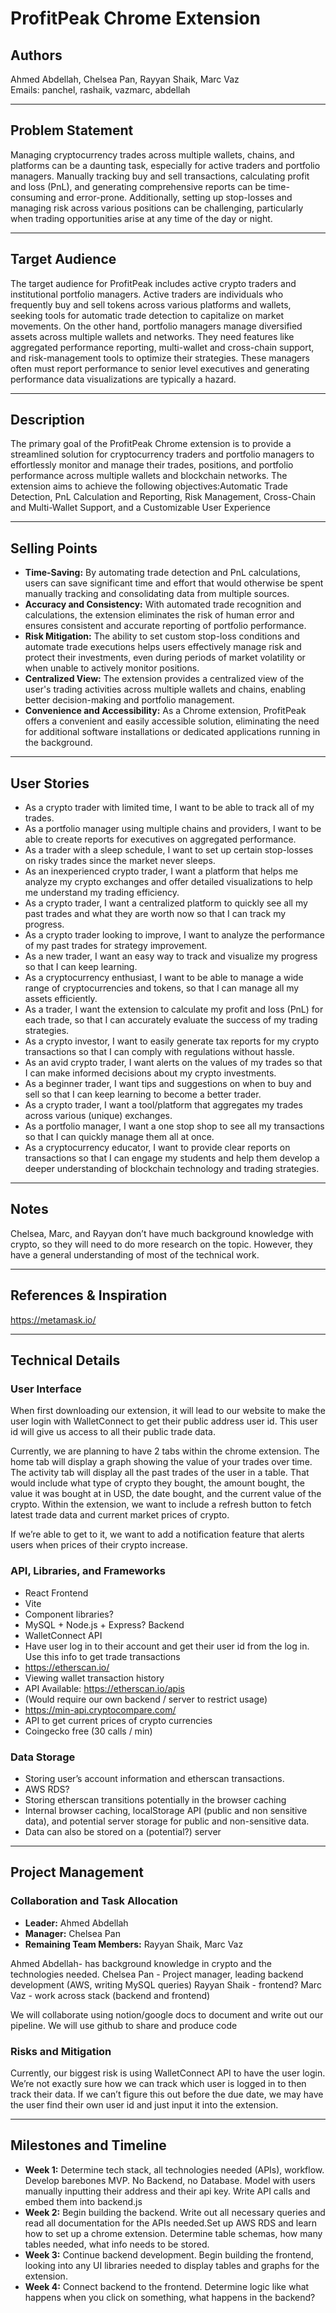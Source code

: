 # ProfitPeak Chrome Extension

## Authors
Ahmed Abdellah, Chelsea Pan, Rayyan Shaik, Marc Vaz  
Emails: panchel, rashaik, vazmarc, abdellah

---

## Problem Statement
Managing cryptocurrency trades across multiple wallets, chains, and platforms can be a daunting task, especially for active traders and portfolio managers. Manually tracking buy and sell transactions, calculating profit and loss (PnL), and generating comprehensive reports can be time-consuming and error-prone. Additionally, setting up stop-losses and managing risk across various positions can be challenging, particularly when trading opportunities arise at any time of the day or night.

---

## Target Audience
The target audience for ProfitPeak includes active crypto traders and institutional portfolio managers. Active traders are individuals who frequently buy and sell tokens across various platforms and wallets, seeking tools for automatic trade detection to capitalize on market movements. On the other hand, portfolio managers manage diversified assets across multiple wallets and networks. They need features like aggregated performance reporting, multi-wallet and cross-chain support, and risk-management tools to optimize their strategies. These managers often must report performance to senior level executives and generating performance data visualizations are typically a hazard. 

---

## Description
The primary goal of the ProfitPeak Chrome extension is to provide a streamlined solution for cryptocurrency traders and portfolio managers to effortlessly monitor and manage their trades, positions, and portfolio performance across multiple wallets and blockchain networks. The extension aims to achieve the following objectives:Automatic Trade Detection, PnL Calculation and Reporting, Risk Management, Cross-Chain and Multi-Wallet Support, and a Customizable User Experience

---

## Selling Points
- **Time-Saving:** By automating trade detection and PnL calculations, users can save significant time and effort that would otherwise be spent manually tracking and consolidating data from multiple sources.
- **Accuracy and Consistency:** With automated trade recognition and calculations, the extension eliminates the risk of human error and ensures consistent and accurate reporting of portfolio performance.
- **Risk Mitigation:** The ability to set custom stop-loss conditions and automate trade executions helps users effectively manage risk and protect their investments, even during periods of market volatility or when unable to actively monitor positions.
- **Centralized View:** The extension provides a centralized view of the user's trading activities across multiple wallets and chains, enabling better decision-making and portfolio management.
- **Convenience and Accessibility:** As a Chrome extension, ProfitPeak offers a convenient and easily accessible solution, eliminating the need for additional software installations or dedicated applications running in the background.

---

## User Stories
- As a crypto trader with limited time, I want to be able to track all of my trades.
- As a portfolio manager using multiple chains and providers, I want to be able to create reports for executives on aggregated performance.
- As a trader with a sleep schedule, I want to set up certain stop-losses on risky trades since the market never sleeps.
- As an inexperienced crypto trader, I want a platform that helps me analyze my crypto exchanges and offer detailed visualizations to help me understand my trading efficiency.
- As a crypto trader, I want a centralized platform to quickly see all my past trades and what they are worth now so that I can track my progress.
- As a crypto trader looking to improve, I want to analyze the performance of my past trades for strategy improvement.
- As a new trader, I want an easy way to track and visualize my progress so that I can keep learning.
- As a cryptocurrency enthusiast, I want to be able to manage a wide range of cryptocurrencies and tokens, so that I can manage all my assets efficiently.
- As a trader, I want the extension to calculate my profit and loss (PnL) for each trade, so that I can accurately evaluate the success of my trading strategies.
- As a crypto investor, I want to easily generate tax reports for my crypto transactions so that I can comply with regulations without hassle.
- As an avid crypto trader, I want alerts on the values of my trades so that I can make informed decisions about my crypto investments.
- As a beginner trader, I want tips and suggestions on when to buy and sell so that I can keep learning to become a better trader.
- As a crypto trader, I want a tool/platform that aggregates my trades across various (unique) exchanges.
- As a portfolio manager, I want a one stop shop to see all my transactions so that I can quickly manage them all at once. 
- As a cryptocurrency educator, I want to provide clear reports on transactions so that I can engage my students and help them develop a deeper understanding of blockchain technology and trading strategies.
---

## Notes
Chelsea, Marc, and Rayyan don’t have much background knowledge with crypto, so they will need to do more research on the topic. However, they have a general understanding of most of the technical work.

---

## References & Inspiration
https://metamask.io/

---

## Technical Details

### User Interface
When first downloading our extension, it will lead to our website to make the user login with WalletConnect to get their public address user id. This user id will give us access to all their public trade data.

Currently, we are planning to have 2 tabs within the chrome extension. The home tab will display a graph showing the value of your trades over time. The activity tab will display all the past trades of the user in a table. That would include what type of crypto they bought, the amount bought, the value it was bought at in USD, the date bought, and the current value of the crypto. Within the extension, we want to include a refresh button to fetch latest trade data and current market prices of crypto. 

If we’re able to get to it, we want to add a notification feature that alerts users when prices of their crypto increase. 

### API, Libraries, and Frameworks
- React Frontend
- Vite 
- Component libraries?
- MySQL + Node.js + Express? Backend
- WalletConnect API 
- Have user log in to their account and get their user id from the log in. Use this info to get trade transactions
- https://etherscan.io/
- Viewing wallet transaction history
- API Available: https://etherscan.io/apis
- (Would require our own backend / server to restrict usage)
- https://min-api.cryptocompare.com/
- API to get current prices of crypto currencies 
- Coingecko free (30 calls / min)


### Data Storage
- Storing user’s account information and etherscan transactions.
- AWS RDS?
- Storing etherscan transitions potentially in the browser caching
- Internal browser caching, localStorage API (public and non sensitive data), and potential server storage for public and non-sensitive data.
- Data can also be stored on a (potential?) server
---

## Project Management

### Collaboration and Task Allocation
- **Leader:** Ahmed Abdellah
- **Manager:** Chelsea Pan
- **Remaining Team Members:** Rayyan Shaik, Marc Vaz

Ahmed Abdellah- has background knowledge in crypto and the technologies needed. 
Chelsea Pan - Project manager, leading backend development (AWS, writing MySQL queries)
Rayyan Shaik - frontend?
Marc Vaz - work across stack (backend and frontend)

We will collaborate using notion/google docs to document and write out our pipeline. We will use github to share and produce code

### Risks and Mitigation
Currently, our biggest risk is using WalletConnect API to have the user login. We’re not exactly sure how we can track which user is logged in to then track their data. If we can’t figure this out before the due date, we may have the user find their own user id and just input it into the extension. 

---

## Milestones and Timeline
- **Week 1:** Determine tech stack, all technologies needed (APIs), workflow. Develop barebones MVP. No Backend, no Database. Model with users manually inputting their address and their api key. Write API calls and embed them into backend.js
- **Week 2:** Begin building the backend. Write out all necessary queries and read all documentation for the APIs needed.Set up AWS RDS and learn how to set up a chrome extension. Determine table schemas, how many tables needed, what info needs to be stored. 
- **Week 3:** Continue backend development. Begin building the frontend, looking into any UI libraries needed to display tables and graphs for the extension. 
- **Week 4:**  Connect backend to the frontend. Determine logic like what happens when you click on something, what happens in the backend?
